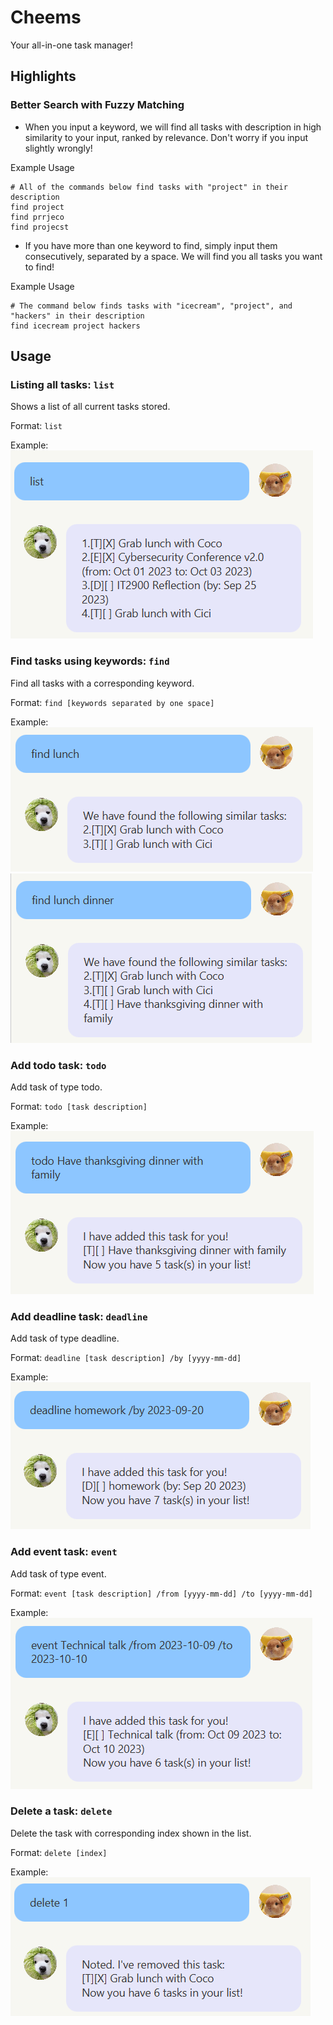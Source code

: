 # Cheems
Your all-in-one task manager!
## Highlights
### Better Search with Fuzzy Matching
- When you input a keyword, we will find all tasks with description in high similarity to your input, ranked by relevance. Don't worry if you input slightly wrongly!
  
Example Usage
```shell
# All of the commands below find tasks with "project" in their description
find project
find prrjeco
find projecst
```
- If you have more than one keyword to find, simply input them consecutively, separated by a space. We will find you all tasks you want to find!
  
Example Usage
```shell
# The command below finds tasks with "icecream", "project", and "hackers" in their description
find icecream project hackers
```
## Usage

### Listing all tasks: `list`
Shows a list of all current tasks stored.

Format: `list`

Example:
![img_1.png](img_1.png)

### Find tasks using keywords: `find`
Find all tasks with a corresponding keyword.

Format: `find [keywords separated by one space]`

Example:
![img.png](img.png)
![img_2.png](img_2.png)

### Add todo task: `todo`
Add task of type todo.

Format: `todo [task description]`

Example:
![img_3.png](img_3.png)

### Add deadline task: `deadline`
Add task of type deadline.

Format: `deadline [task description] /by [yyyy-mm-dd]`

Example:
![img_4.png](img_4.png)

### Add event task: `event`
Add task of type event.

Format: `event [task description] /from [yyyy-mm-dd] /to [yyyy-mm-dd]`

Example:
![img_5.png](img_5.png)

### Delete a task: `delete`
Delete the task with corresponding index shown in the list.

Format: `delete [index]`

Example:
![img_6.png](img_6.png)